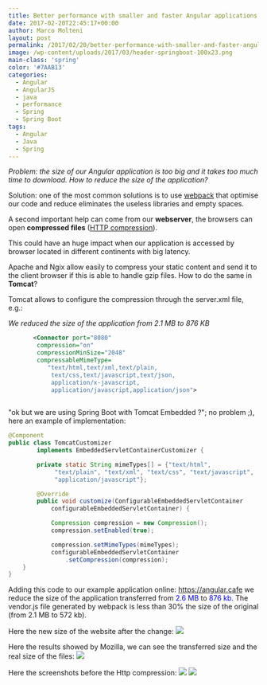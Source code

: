 ```yaml
---
title: Better performance with smaller and faster Angular applications using Spring Boot and Tomcat
date: 2017-02-20T22:45:17+00:00
author: Marco Molteni
layout: post
permalink: /2017/02/20/better-performance-with-smaller-and-faster-angular-applications-using-spring-boot-and-tomcat/
image: /wp-content/uploads/2017/03/header-springboot-100x23.png
main-class: 'spring'
color: '#7AAB13'
categories:
  - Angular
  - AngularJS
  - java
  - performance
  - Spring
  - Spring Boot
tags:
  - Angular
  - Java
  - Spring
---
```

_Problem: </strong>the size of our Angular application is too big and it takes too much time to download. How to reduce the size of the application?_

Solution: one of the most common solutions is to use <a href="https://webpack.github.io">webpack</a> that optimise our code and reduce eliminates the useless libraries and empty spaces.

A second important help can come from our <strong>webserver</strong>, the browsers can open <strong>compressed files</strong> (<a href="https://en.wikipedia.org/wiki/HTTP_compression">HTTP compression</a>).

This could have an huge impact when our application is accessed by browser located in different continents with big latency.
    
Apache and Ngix allow easily to compress your static content and send it to the client browser if this is able to handle gzip files. How to do the same in <strong>Tomcat</strong>?
    
Tomcat allows to configure the compression through the server.xml file, e.g.:
     
_We reduced the size of the application from 2.1 MB to 876 KB_

        
 ``` xml    
        <Connector port="8080"
         compression="on"
         compressionMinSize="2048"
         compressableMimeType=
            "text/html,text/xml,text/plain,
             text/css,text/javascript,text/json,
             application/x-javascript,
             application/javascript,application/json">
             
```
        
"ok but we are using Spring Boot with Tomcat Embedded ?"; no problem ;), here an example of implementation:


```java
@Component
public class TomcatCustomizer 
        implements EmbeddedServletContainerCustomizer {

        private static String mimeTypes[] = {"text/html", 
             "text/plain", "text/xml", "text/css", "text/javascript", 
             "application/javascript"};

        @Override
        public void customize(ConfigurableEmbeddedServletContainer 
            configurableEmbeddedServletContainer) {

            Compression compression = new Compression();
            compression.setEnabled(true);

            compression.setMimeTypes(mimeTypes);
            configurableEmbeddedServletContainer
                .setCompression(compression);
    }
}
```
        
Adding this code to our example application online: https://angular.cafe we reduce the size of the application transferred from <span style="color: #0000ff;">2.6 MB</span> to<span style="color: #0000ff;"> 876 kb</span>. The vendor.js file generated by webpack is less than 30% the size of the original (from 2.1 MB to 572 kb).

Here the new size of the website after the change:
<img class="alignnone wp-image-902 size-full" src="{{site.baseurl}}/assets/img/uploads/2017/02/compress.png" data-recalc-dims="1" />

Here the results showed by Mozilla, we can see the transferred size and the real size of the files:
<img class="alignnone wp-image-902 size-full" src="{{site.baseurl}}/assets/img/uploads/2017/02/compress_mozilla.png" data-recalc-dims="1" />

Here the screenshots before the Http compression:
<img class="alignnone wp-image-902 size-full" src="{{site.baseurl}}/assets/img/uploads/2017/02/compress_2_6.png" data-recalc-dims="1" />
<img class="alignnone wp-image-902 size-full" src="{{site.baseurl}}/assets/img/uploads/2017/02/firefox_or.png" data-recalc-dims="1" />
